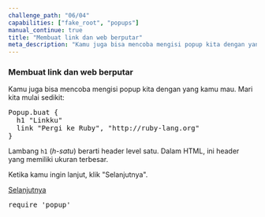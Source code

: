 ```yaml
---
challenge_path: "06/04"
capabilities: ["fake_root", "popups"]
manual_continue: true
title: "Membuat link dan web berputar"
meta_description: "Kamu juga bisa mencoba mengisi popup kita dengan yang kamu mau."
---
```


### Membuat link dan web berputar

Kamu juga bisa mencoba mengisi popup kita dengan yang kamu mau. Mari kita mulai sedikit:

<pre>Popup.buat {
  h1 "Linkku"
  link "Pergi ke Ruby", "http://ruby-lang.org"
}</pre>

Lambang `h1` (*h-satu*) berarti header level satu. Dalam HTML, ini header yang memiliki ukuran terbesar.

Ketika kamu ingin lanjut, klik "Selanjutnya".

<div class="cta-with-btn">
	<a href="05.html" class="medium button full-width btn-cta btn-cta-selanjutnya js-challenge-link">Selanjutnya</a>
</div>

<pre id="code-prefill">
require 'popup'
</pre>